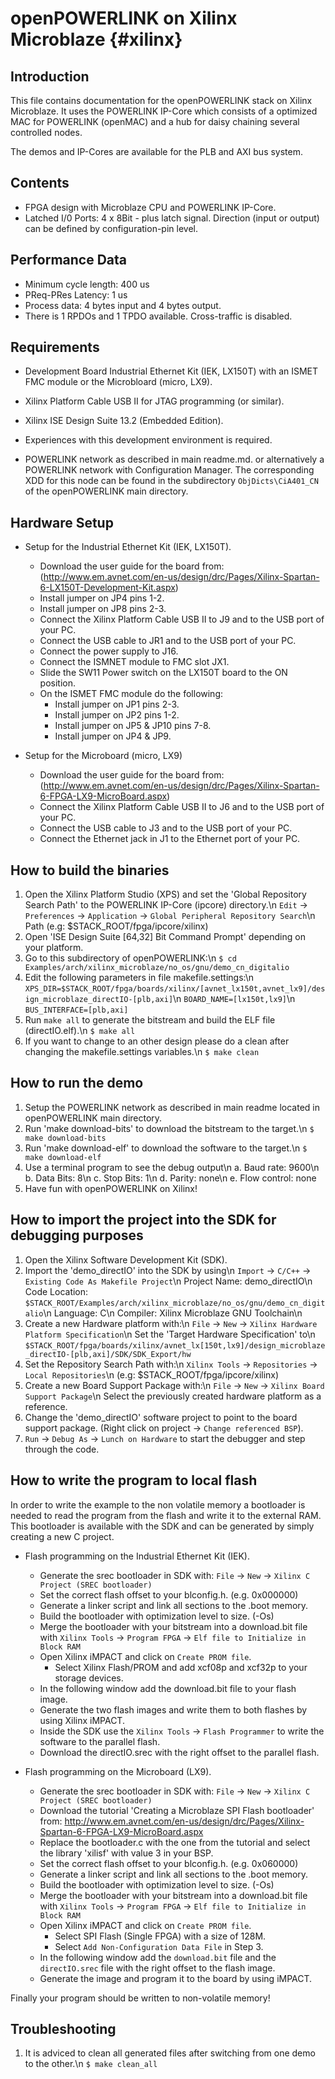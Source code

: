 openPOWERLINK on Xilinx Microblaze {#xilinx}
==================================

## Introduction

This file contains documentation for the openPOWERLINK stack on Xilinx
Microblaze. It uses the POWERLINK IP-Core which consists of a optimized MAC
for POWERLINK (openMAC) and a hub for daisy chaining several controlled nodes.

 The demos and IP-Cores are available for the PLB and AXI bus system.


## Contents

- FPGA design with Microblaze CPU and POWERLINK IP-Core.
- Latched I/0 Ports: 4 x 8Bit - plus latch signal.
  Direction (input or output) can be defined by configuration-pin level.

## Performance Data

- Minimum cycle length: 400 us
- PReq-PRes Latency: 1 us
- Process data: 4 bytes input and 4 bytes output.
- There is 1 RPDOs and 1 TPDO available. Cross-traffic is disabled.

## Requirements

- Development Board Industrial Ethernet Kit (IEK, LX150T) with an
  ISMET FMC module or the Microbloard (micro, LX9).

- Xilinx Platform Cable USB II for JTAG programming (or similar).

- Xilinx ISE Design Suite 13.2 (Embedded Edition).

- Experiences with this development environment is required.

- POWERLINK network as described in main readme.md.
  or alternatively a POWERLINK network with Configuration Manager.
  The corresponding XDD for this node can be found in the subdirectory
  `ObjDicts\CiA401_CN` of the openPOWERLINK main directory.


## Hardware Setup

- Setup for the Industrial Ethernet Kit (IEK, LX150T).
  * Download the user guide for the board from:
    (http://www.em.avnet.com/en-us/design/drc/Pages/Xilinx-Spartan-6-LX150T-Development-Kit.aspx)
  * Install jumper on JP4 pins 1-2.
  * Install jumper on JP8 pins 2-3.
  * Connect the Xilinx Platform Cable USB II to J9 and to the USB port of
    your PC.
  * Connect the USB cable to JR1 and to the USB port of your PC.
  * Connect the power supply to J16.
  * Connect the ISMNET module to FMC slot JX1.
  * Slide the SW11 Power switch on the LX150T board to the ON position.
  * On the ISMET FMC module do the following:
    + Install jumper on JP1 pins 2-3.
    + Install jumper on JP2 pins 1-2.
    + Install jumper on JP5 & JP10 pins 7-8.
    + Install jumper on JP4 & JP9.

- Setup for the Microboard (micro, LX9)
  * Download the user guide for the board from:
    (http://www.em.avnet.com/en-us/design/drc/Pages/Xilinx-Spartan-6-FPGA-LX9-MicroBoard.aspx)
  * Connect the Xilinx Platform Cable USB II to J6 and to the USB port of
    your PC.
  * Connect the USB cable to J3 and to the USB port of your PC.
  * Connect the Ethernet jack in J1 to the Ethernet port of your PC.

## How to build the binaries

1. Open the Xilinx Platform Studio (XPS) and set the 'Global Repository Search
   Path' to the POWERLINK IP-Core (ipcore) directory.\n
   `Edit` -> `Preferences` -> `Application` -> `Global Peripheral Repository Search`\n
   Path (e.g: $STACK_ROOT/fpga/ipcore/xilinx)
2. Open 'ISE Design Suite [64,32] Bit Command Prompt' depending on your
   platform.
3. Go to this subdirectory of openPOWERLINK:\n
   `$ cd Examples/arch/xilinx_microblaze/no_os/gnu/demo_cn_digitalio`
4. Edit the following parameters in file makefile.settings:\n
   `XPS_DIR=$STACK_ROOT/fpga/boards/xilinx/[avnet_lx150t,avnet_lx9]/design_microblaze_directIO-[plb,axi]`\n
   `BOARD_NAME=[lx150t,lx9]`\n
   `BUS_INTERFACE=[plb,axi]`
5. Run `make all` to generate the bitstream and build the ELF file (directIO.elf).\n
    `$ make all`
6. If you want to change to an other design please do a clean after changing
   the makefile.settings variables.\n
   `$ make clean`

## How to run the demo

1. Setup the POWERLINK network as described in main readme located in
   openPOWERLINK main directory.
2. Run 'make download-bits' to download the bitstream to the target.\n
   `$ make download-bits`
3. Run 'make download-elf' to download the software to the target.\n
   `$ make download-elf`
4. Use a terminal program to see the debug output\n
    a. Baud rate: 9600\n
    b. Data Bits: 8\n
    c. Stop Bits: 1\n
    d. Parity: none\n
    e. Flow control: none
5. Have fun with openPOWERLINK on Xilinx!

## How to import the project into the SDK for debugging purposes

1. Open the Xilinx Software Development Kit (SDK).
2. Import the 'demo_directIO' into the SDK by using\n
   `Import` -> `C/C++` -> `Existing Code As Makefile Project`\n
   Project Name: demo_directIO\n
   Code Location: `$STACK_ROOT/Examples/arch/xilinx_microblaze/no_os/gnu/demo_cn_digitalio`\n
   Language: C\n
   Compiler: Xilinx Microblaze GNU Toolchain\n
3. Create a new Hardware platform with:\n
   `File` -> `New` -> `Xilinx Hardware Platform Specification`\n
   Set the 'Target Hardware Specification' to\n
   `$STACK_ROOT/fpga/boards/xilinx/avnet_lx[150t,lx9]/design_microblaze_directIO-[plb,axi]/SDK/SDK_Export/hw`
4. Set the Repository Search Path with:\n
   `Xilinx Tools` -> `Repositories` -> `Local Repositories`\n
   (e.g: $STACK_ROOT/fpga/ipcore/xilinx)
5. Create a new Board Support Package with:\n
   `File` -> `New` -> `Xilinx Board Support Package`\n
   Select the previously created hardware platform as a reference.
6. Change the 'demo_directIO' software project to point to the board support
   package. (Right click on project -> `Change referenced BSP`).
7. `Run` -> `Debug As` -> `Lunch on Hardware` to start the debugger and step through
   the code.

## How to write the program to local flash

In order to write the example to the non volatile memory a bootloader is needed
to read the program from the flash and write it to the external RAM. This
bootloader is available with the SDK and can be generated by simply creating a
new C project.

- Flash programming on the Industrial Ethernet Kit (IEK).
  * Generate the srec bootloader in SDK with:
    `File` -> `New` -> `Xilinx C Project (SREC bootloader)`
  * Set the correct flash offset to your blconfig.h. (e.g. 0x000000)
  * Generate a linker script and link all sections to the .boot memory.
  * Build the bootloader with optimization level to size. (-Os)
  * Merge the bootloader with your bitstream into a download.bit file with
    `Xilinx Tools` -> `Program FPGA` -> `Elf file to Initialize in Block RAM`
  * Open Xilinx iMPACT and click on `Create PROM file`.
    - Select Xilinx Flash/PROM and add xcf08p and xcf32p to your storage
      devices.
  * In the following window add the download.bit file to your flash image.
  * Generate the two flash images and write them to both flashes by using
    Xilinx iMPACT.
  * Inside the SDK use the `Xilinx Tools` -> `Flash Programmer` to write the
    software to the parallel flash.
  * Download the directIO.srec with the right offset to the parallel flash.
  
- Flash programming on the Microboard (LX9).
  * Generate the srec bootloader in SDK with:
    `File` -> `New` -> `Xilinx C Project (SREC bootloader)`
  * Download the tutorial 'Creating a Microblaze SPI Flash bootloader' from:
    http://www.em.avnet.com/en-us/design/drc/Pages/Xilinx-Spartan-6-FPGA-LX9-MicroBoard.aspx
  * Replace the bootloader.c with the one from the tutorial and select the
    library 'xilisf' with value 3 in your BSP.
  * Set the correct flash offset to your blconfig.h. (e.g. 0x060000)
  * Generate a linker script and link all sections to the .boot memory.
  * Build the bootloader with optimization level to size. (-Os)
  * Merge the bootloader with your bitstream into a download.bit file with
    `Xilinx Tools` -> `Program FPGA` -> `Elf file to Initialize in Block RAM`
  * Open Xilinx iMPACT and click on `Create PROM file`.
    - Select SPI Flash (Single FPGA) with a size of 128M.
    - Select `Add Non-Configuration Data File` in Step 3.
  * In the following window add the `download.bit` file and the `directIO.srec`
    file with the right offset to the flash image.
  * Generate the image and program it to the board by using iMPACT.

Finally your program should be written to non-volatile memory!

## Troubleshooting

1. It is adviced to clean all generated files after switching from one demo to
   the other.\n
   `$ make clean_all`

